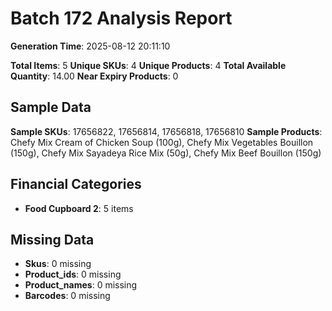 # Batch 172 Analysis Report

**Generation Time**: 2025-08-12 20:11:10

**Total Items**: 5
**Unique SKUs**: 4
**Unique Products**: 4
**Total Available Quantity**: 14.00
**Near Expiry Products**: 0

## Sample Data
**Sample SKUs**: 17656822, 17656814, 17656818, 17656810
**Sample Products**: Chefy Mix Cream of Chicken Soup (100g), Chefy Mix Vegetables Bouillon (150g), Chefy Mix Sayadeya Rice Mix (50g), Chefy Mix Beef Bouillon (150g)

## Financial Categories
- **Food Cupboard 2**: 5 items

## Missing Data
- **Skus**: 0 missing
- **Product_ids**: 0 missing
- **Product_names**: 0 missing
- **Barcodes**: 0 missing
